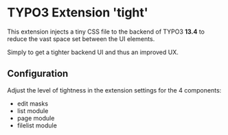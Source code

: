 # TYPO3 Extension 'tight'

This extension injects a tiny CSS file to the backend of TYPO3 **13.4** to reduce the vast space set between the UI elements.

Simply to get a tighter backend UI and thus an improved UX.

## Configuration

Adjust the level of tightness in the extension settings for the 4 components:

* edit masks
* list module
* page module
* filelist module

